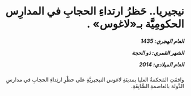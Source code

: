 <h1 dir="rtl">نيجيريا.. حَظرُ ارتداءِ الحجابِ في المدارِس الحكومِيَّة بـ«لاغوس» .</h1>

<h5 dir="rtl">العام الهجري:  1435

الشهر القمري: ذو الحجة

العام الميلادي: 2014</h5>

<p dir="rtl">وافقَتِ المَحكمةُ العليا بمدينَةِ لاغوس النيجيريَّةِ على حظْرِ ارتِداءِ الحجابِ في مدارسِ الدَّولة بالعاصمةِ السَّابِقَةِ.</p></br>
